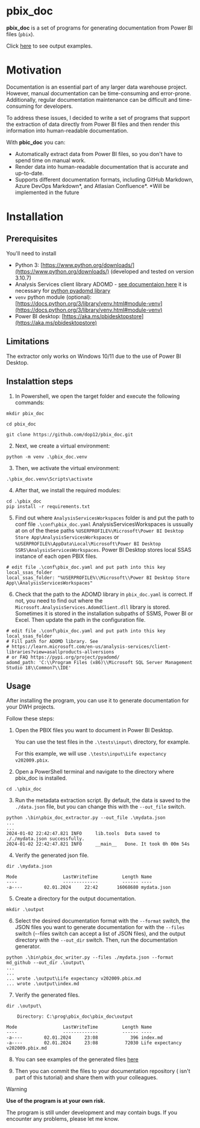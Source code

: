 # pbix_doc

**pbix_doc** is a set of programs for generating documentation from Power BI files (`pbix`).

Click  [here](./tests/output/index.md) to see output examples. 

# Motivation

Documentation is an essential part of any larger data warehouse project. However, manual documentation can be time-consuming and error-prone. Additionally, regular documentation maintenance can be difficult and time-consuming for developers.

To address these issues, I decided to write a set of programs that support the extraction of data directly from Power BI files and then render this information into human-readable documentation.

With **pbic_doc** you can:

* Automatically extract data from Power BI files, so you don't have to spend time on manual work.
* Render data into human-readable documentation that is accurate and up-to-date.
* Supports different documentation formats, including GitHub Markdown, Azure DevOps Markdown*, and Atlasian Confluence*. *Will be implemented in the future

# Installation

## Prerequisites
You'll need to install 
* Python 3: [https://www.python.org/downloads/](https://www.python.org/downloads/) (developed and tested on version 3.10.7)
* Analysis Services client library ADOMD - [see documentaion here](https://learn.microsoft.com/en-us/analysis-services/client-libraries?view=asallproducts-allversions) it is necessary for [python pyadomd library](https://pypi.org/project/pyadomd/)
* `venv` python module (optional): [https://docs.python.org/3/library/venv.html#module-venv](https://docs.python.org/3/library/venv.html#module-venv) 
* Power BI desktop: [https://aka.ms/pbidesktopstore](https://aka.ms/pbidesktopstore)

## Limitations

The extractor only works on Windows 10/11 due to the use of Power BI Desktop.

## Instalattion steps
1. In Powershell, we open the target folder and execute the following commands:
```
mkdir pbix_doc

cd pbix_doc

git clone https://github.com/dop12/pbix_doc.git
```
2. Next, we create a virtual environment:
```
python -m venv .\pbix_doc.venv
```
3. Then, we activate the virtual environment:
```
.\pbix_doc.venv\Scripts\activate
```
4. After that, we install the required modules:
```
cd .\pbix_doc
pip install -r requirements.txt
```
5. Find out where `AnalysisServicesWorkspaces` folder is and put the path to conf file `.\conf\pbix_doc.yaml`
AnalysisServicesWorkspaces is ussually at on of the these paths `%USERPROFILE%\Microsoft\Power BI Desktop Store App\AnalysisServicesWorkspaces` or `%USERPROFILE%\AppData\Local\Microsoft\Power BI Desktop SSRS\AnalysisServicesWorkspaces`. Power BI Desktop stores local SSAS instance of each open PBIX files.  
```
# edit file .\conf\pbix_doc.yaml and put path into this key local_ssas_folder
local_ssas_folder: "%USERPROFILE%\\Microsoft\\Power BI Desktop Store App\\AnalysisServicesWorkspaces"
```
6. Check that the path to the ADOMD library in `pbix_doc.yaml` is correct. If not, you need to find out where the `Microsoft.AnalysisServices.AdomdClient.dll` library is stored. Sometimes it is stored in the installation subpaths of SSMS, Power BI or Excel. Then update the path in the configuration file.
```
# edit file .\conf\pbix_doc.yaml and put path into this key local_ssas_folder
# Fill path for ADOMD library. See 
# https://learn.microsoft.com/en-us/analysis-services/client-libraries?view=asallproducts-allversions
# or FAQ https://pypi.org/project/pyadomd/
adomd_path: 'C:\\Program Files (x86)\\Microsoft SQL Server Management Studio 18\\Common7\\IDE'
```




## Usage

After installing the program, you can use it to generate documentation for your DWH projects. 

Follow these steps:

1. Open the PBIX files you want to document in Power BI Desktop.

    You can use the test files in the `.\tests\input\` directory, for example.
   
    For this example, we will use `.\tests\input\Life expectancy v202009.pbix`.

2. Open a PowerShell terminal and navigate to the directory where pbix_doc is installed.

```
cd .\pbix_doc
```

3. Run the metadata extraction script. By default, the data is saved to the `./data.json` file, but you can change this with the `--out_file` switch.
```
python .\bin\pbix_doc_extractor.py --out_file .\mydata.json
...
...
2024-01-02 22:42:47.821 INFO     lib.tools  Data saved to ././mydata.json successfully.
2024-01-02 22:42:47.821 INFO     __main__   Done. It took 0h 00m 54s
```
4. Verify the generated json file.
```
dir .\mydata.json

Mode                 LastWriteTime         Length Name
----                 -------------         ------ ----
-a----        02.01.2024     22:42       16068680 mydata.json

```

5. Create a directory for the output documentation.

```
mkdir .\output
```
6. Select the desired documentation format with the `--format` switch, the JSON files you want to generate documentation for with the `--files` switch (--files switch can accept a list of JSON files), and the output directory with the `--out_dir` switch. Then, run the documentation generator.
```
python .\bin\pbix_doc_writer.py --files ./mydata.json --format md_github --out_dir .\output\
...
...
... wrote .\output\Life expectancy v202009.pbix.md
... wrote .\output\index.md
```

7. Verify the generated files.
```
dir .\output\

    Directory: C:\prog\pbix_doc\pbix_doc\output

Mode                 LastWriteTime         Length Name
----                 -------------         ------ ----
-a----        02.01.2024     23:08            396 index.md
-a----        02.01.2024     23:08          72030 Life expectancy v202009.pbix.md
```
8. You can see examples of the generated files [here](./tests/output/index.md) 

8. Then you can commit the files to your documentation repository ( isn't part of this tutorial) and share them with your colleagues.

> [!WARNING]
> **Use of the program is at your own risk.**
>
> The program is still under development and may contain bugs.  If you encounter any problems, please let me know.


